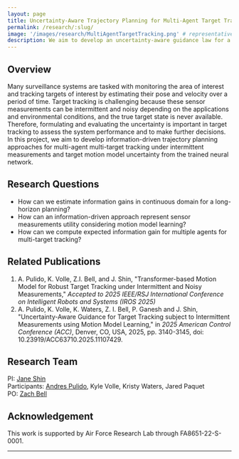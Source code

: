 ```yaml
---
layout: page
title: Uncertainty-Aware Trajectory Planning for Multi-Agent Target Tracking
permalink: /research/:slug/
image: '/images/research/MultiAgentTargetTracking.png' # representative figure
description: We aim to develop an uncertainty-aware guidance law for a multi-agent system to track multiple targets.
---
```


## Overview <!-- Must include -->
Many surveillance systems are tasked with monitoring the area of interest and tracking targets of interest by estimating their pose and velocity over a period of time. Target tracking is challenging because these sensor measurements can be intermittent and noisy depending on the applications and environmental conditions, and the true target state is never available. Therefore, formulating and evaluating the uncertainty is important in target tracking to assess the system performance and to make further decisions. In this project, we aim to develop information-driven trajectory planning approaches for multi-agent multi-target tracking under intermittent measurements and target motion model uncertainty from the trained neural network.

## Research Questions <!-- Remove if not applicable -->
* How can we estimate information gains in continuous domain for a long-horizon planning?
* How can an information-driven approach represent sensor measurements utility considering motion model learning?
* How can we compute expected information gain for multiple agents for multi-target tracking?

## Related Publications
1.  A. Pulido, K. Volle, Z.I. Bell, and J. Shin, "Transformer-based Motion Model for Robust Target Tracking under Intermittent and Noisy Measurements," *Accepted to 2025 IEEE/RSJ International Conference on Intelligent Robots and Systems (IROS 2025)*
2.  A. Pulido, K. Volle, K. Waters, Z. I. Bell, P. Ganesh and J. Shin, "Uncertainty-Aware Guidance for Target Tracking subject to Intermittent Measurements using Motion Model Learning," in *2025 American Control Conference (ACC)*, Denver, CO, USA, 2025, pp. 3140-3145, doi: 10.23919/ACC63710.2025.11107429.

## Research Team <!-- Remove if not applicable -->
PI: [Jane Shin](/people/jane)    
Participants: [Andres Pulido](/people/andres), Kyle Volle, Kristy Waters, Jared Paquet   
PO: [Zach Bell](https://scholar.google.com/citations?user=wPieKPgAAAAJ&hl=en)

## Acknowledgement <!-- Remove if not applicable -->
This work is supported by Air Force Research Lab through FA8651-22-S-0001.

<!-- Include below if you have additional resources to add (e.g. interview videos) -->
***

<!-- ## Additional Resources

### Youtube Embed
<p><iframe src="https://www.youtube.com/embed/2b2gJu-g3qE" loading="lazy" frameborder="0" allowfullscreen></iframe></p>

### Vimeo Embed

<p><iframe src="https://player.vimeo.com/video/148003889?h=d36b8b4cbb" loading="lazy" width="640" height="360" frameborder="0" allowfullscreen></iframe></p> -->
